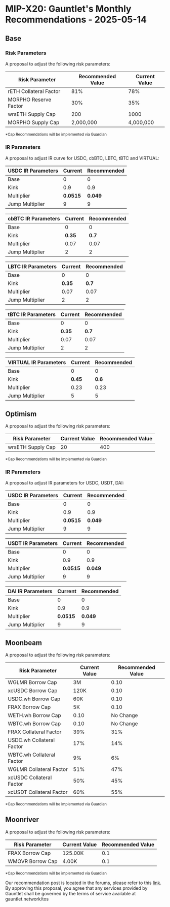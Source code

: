 # MIP-X20: Gauntlet's Monthly Recommendations - 2025-05-14

## Base

### Risk Parameters

A proposal to adjust the following risk parameters:

| Risk Parameter         | Recommended Value | Current Value |
| ---------------------- | ----------------- | ------------- |
| rETH Collateral Factor | 81%               | 78%           |
| MORPHO Reserve Factor  | 30%               | 35%           |
| wrsETH Supply Cap      | 200               | 1000          |
| MORPHO Supply Cap      | 2,000,000         | 4,000,000     |

<sub> \*Cap Recommendations will be implemented via Guardian </sub>

### IR Parameters

A proposal to adjust IR curve for USDC, cbBTC, LBTC, tBTC and VIRTUAL:

| USDC IR Parameters | Current    | Recommended |
| ------------------ | ---------- | ----------- |
| Base               | 0          | 0           |
| Kink               | 0.9        | 0.9         |
| Multiplier         | **0.0515** | **0.049**   |
| Jump Multiplier    | 9          | 9           |

| cbBTC IR Parameters | Current  | Recommended |
| ------------------- | -------- | ----------- |
| Base                | 0        | 0           |
| Kink                | **0.35** | **0.7**     |
| Multiplier          | 0.07     | 0.07        |
| Jump Multiplier     | 2        | 2           |

| LBTC IR Parameters | Current  | Recommended |
| ------------------ | -------- | ----------- |
| Base               | 0        | 0           |
| Kink               | **0.35** | **0.7**     |
| Multiplier         | 0.07     | 0.07        |
| Jump Multiplier    | 2        | 2           |

| tBTC IR Parameters | Current  | Recommended |
| ------------------ | -------- | ----------- |
| Base               | 0        | 0           |
| Kink               | **0.35** | **0.7**     |
| Multiplier         | 0.07     | 0.07        |
| Jump Multiplier    | 2        | 2           |

| VIRTUAL IR Parameters | Current  | Recommended |
| --------------------- | -------- | ----------- |
| Base                  | 0        | 0           |
| Kink                  | **0.45** | **0.6**     |
| Multiplier            | 0.23     | 0.23        |
| Jump Multiplier       | 5        | 5           |

## Optimism

A proposal to adjust the following risk parameters:

| Risk Parameter    | Current Value | Recommended Value |
| ----------------- | ------------- | ----------------- |
| wrsETH Supply Cap | 20            | 400               |

<sub> \*Cap Recommendations will be implemented via Guardian </sub>

### IR Parameters

A proposal to adjust IR parameters for USDC, USDT, DAI:

| USDC IR Parameters | Current    | Recommended |
| ------------------ | ---------- | ----------- |
| Base               | 0          | 0           |
| Kink               | 0.9        | 0.9         |
| Multiplier         | **0.0515** | **0.049**   |
| Jump Multiplier    | 9          | 9           |

| USDT IR Parameters | Current    | Recommended |
| ------------------ | ---------- | ----------- |
| Base               | 0          | 0           |
| Kink               | 0.9        | 0.9         |
| Multiplier         | **0.0515** | **0.049**   |
| Jump Multiplier    | 9          | 9           |

| DAI IR Parameters | Current    | Recommended |
| ----------------- | ---------- | ----------- |
| Base              | 0          | 0           |
| Kink              | 0.9        | 0.9         |
| Multiplier        | **0.0515** | **0.049**   |
| Jump Multiplier   | 9          | 9           |

## Moonbeam

A proposal to adjust the following risk parameters:

| Risk Parameter            | Current Value | Recommended Value |
| ------------------------- | ------------- | ----------------- |
| WGLMR Borrow Cap          | 3M            | 0.10              |
| xcUSDC Borrow Cap         | 120K          | 0.10              |
| USDC.wh Borrow Cap        | 60K           | 0.10              |
| FRAX Borrow Cap           | 5K            | 0.10              |
| WETH.wh Borrow Cap        | 0.10          | No Change         |
| WBTC.wh Borrow Cap        | 0.10          | No Change         |
| FRAX Collateral Factor    | 39%           | 31%               |
| USDC.wh Collateral Factor | 17%           | 14%               |
| WBTC.wh Collateral Factor | 9%            | 6%                |
| WGLMR Collateral Factor   | 51%           | 47%               |
| xcUSDC Collateral Factor  | 50%           | 45%               |
| xcUSDT Collateral Factor  | 60%           | 55%               |

<sub> \*Cap Recommendations will be implemented via Guardian </sub>

## Moonriver

A proposal to adjust the following risk parameters:

| Risk Parameter   | Current Value | Recommended Value |
| ---------------- | ------------- | ----------------- |
| FRAX Borrow Cap  | 125.00K       | 0.1               |
| WMOVR Borrow Cap | 4.00K         | 0.1               |

<sub> \*Cap Recommendations will be implemented via Guardian </sub>

Our recommendation post is located in the forums, please refer to this
[link](https://forum.moonwell.fi/t/gauntlet-base-optimism-moonbeam-moonriver-monthly-recommendations-2025-05-14/1709).
By approving this proposal, you agree that any services provided by Gauntlet
shall be governed by the terms of service available at gauntlet.network/tos
